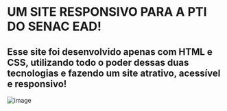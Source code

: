 # UM SITE RESPONSIVO PARA A PTI DO SENAC EAD!

## Esse site foi desenvolvido apenas com HTML e CSS, utilizando todo o poder dessas duas tecnologias e fazendo um site atrativo, acessível e responsivo!

![image](https://github.com/ChristoferMendes/dr-sofia-senac-landing-page/assets/107426464/71a5a732-441c-4ae2-be9b-790bbe8fabc9)
